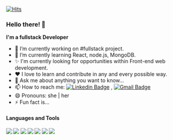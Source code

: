[![Hits](https://hits.seeyoufarm.com/api/count/incr/badge.svg?url=https%3A%2F%2Fgithub.com%2Fsunjus%2Fhit-counter&count_bg=%23A550BC&title_bg=%23D4A6F5&icon=github.svg&icon_color=%23E7E7E7&title=hits&edge_flat=false)](https://hits.seeyoufarm.com)

### Hello there! 👋


**I'm a fullstack Developer** 

- 🔭 I’m currently working on #fullstack project.
- 🌱 I’m currently learning React, node.js, MongoDB.
- ✨ I'm currently looking for opportunities within Front-end web development.
- ❤️ I love to learn and contribute in any and every possible way.
- 💬 Ask me about anything you want to know...
- 📫 How to reach me:   [![Linkedin Badge](https://img.shields.io/badge/-LinkedIn-blue?style=flat-square&logo=Linkedin&logoColor=white&link=https://www.https://www.linkedin.com/in/ariana-sunju-s-6800a51b2/)](https://www.linkedin.com/in/ariana-sunju-s-6800a51b2/) ,   [![Gmail Badge](https://img.shields.io/badge/-Gmail-c14438?style=flat-square&logo=Gmail&logoColor=white&link=mailto:sunju.shin1108@gmail.com.com)](mailto:sunju.shin1108@gmail.com)
- 😄 Pronouns: she | her 
- ⚡ Fun fact is...

<h4>Languages and Tools<h4>
<code><img src="https://img.icons8.com/nolan/32/css-filetype.png" /></code>
<code><img src="https://img.icons8.com/nolan/32/html-5.png" /></code>
<code><img src="https://img.icons8.com/nolan/32/javascript.png" /></code>
<code><img src="https://img.icons8.com/nolan/32/react-native.png" /></code>
<code><img src="https://img.icons8.com/nolan/32/visual-studio-code-2019.png"/></code>
<code><img src="https://img.icons8.com/nolan/32/github.png"/></code>
<code><img src="https://img.icons8.com/nolan/32/web-design.png"/></code>
 

